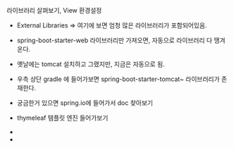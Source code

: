 라이브러리 살펴보기, View 환경설정

- External Libraries => 여기에 보면 엄청 많은 라이브러리가 포함되어있음.
- spring-boot-starter-web 라이브러리만 가져오면, 자동으로 라이브러리 다 땡겨온다.
- 옛날에는 tomcat 설치하고 그랬지만, 지금은 자동으로 됨.
- 우측 상단 gradle 에 들어가보면 spring-boot-starter-tomcat~  라이브러리가 존재한다.

- 궁금한거 있으면 spring.io에 들어가서 doc 찾아보기
- thymeleaf 템플릿 엔진 들어가보기
- 
- 


